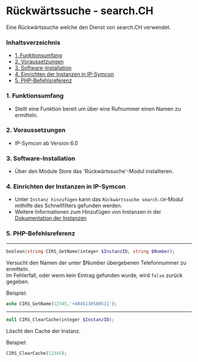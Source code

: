 # Rückwärtssuche - search.CH <!-- omit in toc -->  
Eine Rückwärtssuche welche den Dienst von search.CH verwendet.  

### Inhaltsverzeichnis <!-- omit in toc -->  

- [1. Funktionsumfang](#1-funktionsumfang)
- [2. Voraussetzungen](#2-voraussetzungen)
- [3. Software-Installation](#3-software-installation)
- [4. Einrichten der Instanzen in IP-Symcon](#4-einrichten-der-instanzen-in-ip-symcon)
- [5. PHP-Befehlsreferenz](#5-php-befehlsreferenz)

### 1. Funktionsumfang

* Stellt eine Funktion bereit um über eine Rufnummer einen Namen zu ermitteln.  

### 2. Voraussetzungen

- IP-Symcon ab Version 6.0

### 3. Software-Installation

* Über den Module Store das 'Rückwärtssuche'-Modul installieren.  

### 4. Einrichten der Instanzen in IP-Symcon

- Unter `Instanz hinzufügen` kann das `Rückwärtssuche search.CH`-Modul mithilfe des Schnellfilters gefunden werden.  
- Weitere Informationen zum Hinzufügen von Instanzen in der [Dokumentation der Instanzen](https://www.symcon.de/service/dokumentation/konzepte/instanzen/#Instanz_hinzufügen)


### 5. PHP-Befehlsreferenz

---
```php
boolean|string CIRS_GetName(integer $InstanzID, string $Number);
```
Versucht den Namen der unter $Number übergebenen Telefonnummer zu ermitteln.  
Im Fehlerfall, oder wenn kein Eintrag gefunden wurde, wird `false` zurück gegeben.

Beispiel:  
```php
echo CIRS_GetName(12345,'+4945130500511');
```  
---
```php
null CIRS_ClearCache(integer $InstanzID);
```
Löscht den Cache der Instanz.  

Beispiel:  
```php
CIRS_ClearCache(12345);
```
